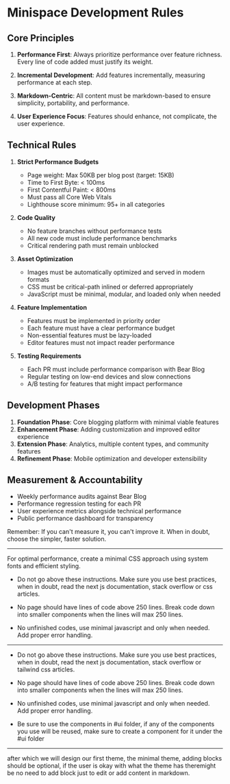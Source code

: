 # Minispace Development Rules

## Core Principles

1. **Performance First**: Always prioritize performance over feature richness. Every line of code added must justify its weight.

2. **Incremental Development**: Add features incrementally, measuring performance at each step.

3. **Markdown-Centric**: All content must be markdown-based to ensure simplicity, portability, and performance.

4. **User Experience Focus**: Features should enhance, not complicate, the user experience.

## Technical Rules

1. **Strict Performance Budgets**
    - Page weight: Max 50KB per blog post (target: 15KB)
    - Time to First Byte: < 100ms
    - First Contentful Paint: < 800ms
    - Must pass all Core Web Vitals
    - Lighthouse score minimum: 95+ in all categories

2. **Code Quality**
    - No feature branches without performance tests
    - All new code must include performance benchmarks
    - Critical rendering path must remain unblocked

3. **Asset Optimization**
    - Images must be automatically optimized and served in modern formats
    - CSS must be critical-path inlined or deferred appropriately
    - JavaScript must be minimal, modular, and loaded only when needed

4. **Feature Implementation**
    - Features must be implemented in priority order
    - Each feature must have a clear performance budget
    - Non-essential features must be lazy-loaded
    - Editor features must not impact reader performance

5. **Testing Requirements**
    - Each PR must include performance comparison with Bear Blog
    - Regular testing on low-end devices and slow connections
    - A/B testing for features that might impact performance

## Development Phases

1. **Foundation Phase**: Core blogging platform with minimal viable features
2. **Enhancement Phase**: Adding customization and improved editor experience
3. **Extension Phase**: Analytics, multiple content types, and community features
4. **Refinement Phase**: Mobile optimization and developer extensibility

## Measurement & Accountability

- Weekly performance audits against Bear Blog
- Performance regression testing for each PR
- User experience metrics alongside technical performance
- Public performance dashboard for transparency

Remember: If you can't measure it, you can't improve it. When in doubt, choose the simpler, faster solution.

----

For optimal performance, create a minimal CSS approach using system fonts and efficient styling.

- Do not go above these instructions. Make sure you use best practices, when in doubt, read the next js documentation, stack overflow or css articles.

- No page should have lines of code above 250 lines. Break code down into smaller components when the lines will max 250 lines.

- No unfinished codes, use minimal javascript and only when needed. Add proper error handling.



----


- Do not go above these instructions. Make sure you use best practices, when in doubt, read the next js documentation, stack overflow or tailwind css articles.

- No page should have lines of code above 250 lines. Break code down into smaller components when the lines will max 250 lines.

- No unfinished codes, use minimal javascript and only when needed. Add proper error handling. 

- Be sure to use the components in #ui folder, if any of the components you use will be reused, make sure to create a component for it under the #ui folder


---
after which we will design our first theme, the minimal theme, adding blocks should be optional, if the user is okay with what the theme has theremight be no need to add block just to edit or add content in markdown.